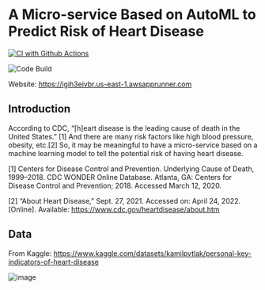 # A Micro-service Based on AutoML to Predict Risk of Heart Disease

[![CI with Github Actions](https://github.com/kaifeng-yu16/Ids-TeamProject/actions/workflows/main.yml/badge.svg)](https://github.com/kaifeng-yu16/Ids-TeamProject/actions/workflows/main.yml)

![Code Build](https://codebuild.us-east-1.amazonaws.com/badges?uuid=eyJlbmNyeXB0ZWREYXRhIjoiYmVTRXA1alJyVkRXcGRHdkk1KzAxTlZaVjhESG91M3p0bnZWSmxmNmxjNmY3c1pZTzRNUGJPRlJVUG0wTXZlZmdCcVNLd1hLMExORS9LL3d3U3ptUHMwPSIsIml2UGFyYW1ldGVyU3BlYyI6ImQ4YTNoVkFmVUt1eU9RN1EiLCJtYXRlcmlhbFNldFNlcmlhbCI6MX0%3D&branch=main)

Website: https://igih3eivbr.us-east-1.awsapprunner.com

## Introduction
According to CDC, “[h]eart disease is the leading cause of death in the United States.” [1] And there are many risk factors like high blood pressure, obesity, etc.[2] So, it may be meaningful to have a micro-service based on a machine learning model to tell the potential risk of having heart disease.

[1] Centers for Disease Control and Prevention. Underlying Cause of Death, 1999–2018. CDC WONDER Online Database. Atlanta, GA: Centers for Disease Control and Prevention; 2018. Accessed March 12, 2020.

[2] “About Heart Disease,” Sept. 27, 2021. Accessed on: April 24, 2022. [Online]. Available: https://www.cdc.gov/heartdisease/about.htm

## Data
From Kaggle: https://www.kaggle.com/datasets/kamilpytlak/personal-key-indicators-of-heart-disease

![image](https://user-images.githubusercontent.com/89489224/164992308-08da9d03-0833-4b59-89c7-fddc133d6244.png)



